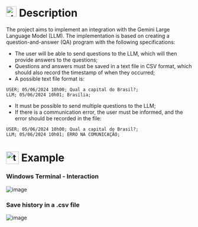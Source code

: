 # <img src="https://github.com/user-attachments/assets/caabfdf0-0f9e-44a3-8200-c6579fe87887" alt="description icon" width="28"> Description
The project aims to implement an integration with the Gemini Large Language Model (LLM). The implementation is based on creating a question-and-answer (QA) program with the following specifications:
- The user will be able to send questions to the LLM, which will then provide answers to the questions;
- Questions and answers must be saved in a text file in CSV format, which should also record the timestamp of when they occurred;
- A possible text file format is:

```
USER; 05/06/2024 10h00; Qual a capital do Brasil?;
LLM; 05/06/2024 10h01; Brasília;
```
- It must be possible to send multiple questions to the LLM;
- If there is a communication error, the user must be informed, and the error should be recorded in the file:

```
USER; 05/06/2024 10h00; Qual a capital do Brasil?;
LLM; 05/06/2024 10h01; ERRO NA COMUNICAÇÃO;
```

# <sub><img src="https://github.com/user-attachments/assets/2bd91f82-43a7-44c6-8fb3-eaa3ca20089e" alt="terminal icon" width="34"></sub> Example
### Windows Terminal - Interaction
![image](https://github.com/user-attachments/assets/ff80d6d9-807b-4c7e-904d-97a32481ca3d)
<br>
### Save history in a .csv file
![image](https://github.com/user-attachments/assets/d942e8cc-579d-4d6d-a607-237e28ff402a)

